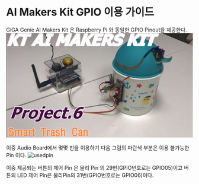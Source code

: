 # AI Makers Kit GPIO 이용 가이드
GiGA Genie AI Makers Kit 은 Raspberry Pi 와 동일한 GPIO Pinout을 제공한다.
![Title_image](https://github.com/make1everything1hj/code_factory/blob/master/smart_trash_can.png)

이중 Audio Board에서 몇몇 핀을 이용하기 다음 그림의 파란색 부분은 이용 불가능한 Pin 이다. 
![usedpin](https://user-images.githubusercontent.com/16068060/42006135-02b58aaa-7ab3-11e8-94cc-da21eab6b841.png)

이중 제공되는 버튼의 제어 Pin 은 물리 Pin 의 29번(GPIO번호로는 GPIO05)이고 버튼의 LED 제어 Pin은 물리Pin의 31번(GPIO번호로는 GPIO06)이다.
